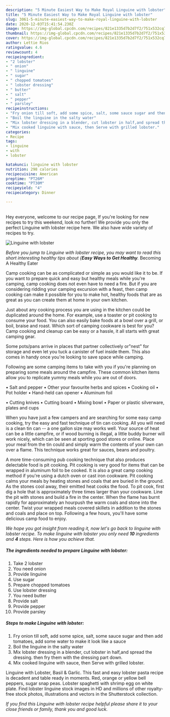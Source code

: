 ```yaml
---
description: "5 Minute Easiest Way to Make Royal Linguine with lobster"
title: "5 Minute Easiest Way to Make Royal Linguine with lobster"
slug: 3061-5-minute-easiest-way-to-make-royal-linguine-with-lobster
date: 2020-12-03T15:41:54.230Z
image: https://img-global.cpcdn.com/recipes/821e1335d7b2d7f2/751x532cq70/linguine-with-lobster-recipe-main-photo.jpg
thumbnail: https://img-global.cpcdn.com/recipes/821e1335d7b2d7f2/751x532cq70/linguine-with-lobster-recipe-main-photo.jpg
cover: https://img-global.cpcdn.com/recipes/821e1335d7b2d7f2/751x532cq70/linguine-with-lobster-recipe-main-photo.jpg
author: Lettie Rios
ratingvalue: 4.6
reviewcount: 4
recipeingredient:
- "2 lobster"
- " onion"
- " linguine"
- " sugar"
- " chopped tomatoes"
- " lobster dressing"
- " butter"
- " salt"
- " pepper"
- " parsley"
recipeinstructions:
- "Fry onion till soft, add some spice, salt, some sauce sugar and then add tomatoes, add some water to make it look like a sauce"
- "Boil the linguine in the salty water"
- "Mix lobster dressing in a blender, cut lobster in half,and spread the dressing. then fry them with the dressing part down."
- "Mix cooked linguine with sauce, then Serve with grilled lobster."
categories:
- Recipe
tags:
- linguine
- with
- lobster

katakunci: linguine with lobster 
nutrition: 298 calories
recipecuisine: American
preptime: "PT26M"
cooktime: "PT30M"
recipeyield: "4"
recipecategory: Dinner

---
```

<br>
Hey everyone, welcome to our recipe page, If you're looking for new recipes to try this weekend, look no further! We provide you only the perfect Linguine with lobster recipe here. We also have wide variety of recipes to try.
<br>


![Linguine with lobster](https://img-global.cpcdn.com/recipes/821e1335d7b2d7f2/751x532cq70/linguine-with-lobster-recipe-main-photo.jpg)

<i>Before you jump to Linguine with lobster recipe, you may want to read this short interesting healthy tips about {<strong>Easy Ways to Get Healthy</strong>.</i>
Becoming A Healthy Eater

    
Camp cooking can be as complicated or simple as you would like it to be. If you want to prepare quick and easy but healthy meals while you're camping, camp cooking does not even have to need a fire. But if you are considering ridding your camping excursion with a feast, then camp cooking can make it possible for you to make hot, healthy foods that are as great as you can create them at home in your own kitchen.

 Just about any cooking process you are using in the kitchen could be duplicated around the home. For example, use a toaster or pit cooking to consume your food. You can also easily bake foods at a bowl over a grill, or boil, braise and roast. Which sort of camping cookware is best for you? Camp cooking and cleanup can be easy or a hassle, it all starts with great camping gear.

Some pots/pans arrive in places that partner collectively or"nest" for storage and even let you tuck a canister of fuel inside them. This also comes in handy once you're looking to save space while camping.

Following are some camping items to take with you if you're planning on preparing some meals around the campfire. These common kitchen items allow you to replicate yummy meals while you are out of doors.

• Salt and pepper
• Other your favourite herbs and spices
• Cooking oil
• Pot holder
• Hand-held can opener
• Aluminum foil

• Cutting knives
• Cutting board
• Mixing bowl
• Paper or plastic silverware, plates and cups

When you have just a few campers and are searching for some easy camp cooking, try the easy and fast technique of tin can cooking. All you will need is a clean tin can -- a one gallon size may works well. Your source of heat can be a little campfire, or if wood burning is illegal, a little buddy burner will work nicely, which can be seen at sporting good stores or online. Place your meal from the tin could and simply warm the contents of your own can over a flame.  This technique works great for sauces, beans and poultry.

A more time-consuming pub cooking technique that also produces delectable food is pit cooking. Pit cooking is very good for items that can be wrapped in aluminum foil to be cooked.  It is also a great camp cooking method if you're using a dutch oven or cast iron cookware. Pit cooking calms your meals by heating stones and coals that are buried in the ground. As the stones cool away, their emitted heat cooks the food. To pit cook, first dig a hole that is approximately three times larger than your cookware. Line the pit with stones and build a fire in the center. When the flame has burnt rapidly for approximately an hourpush the warm coals and stone into the center. Twist your wrapped meals covered skillets in addition to the stones and coals and place on top. Following a few hours, you'll have some delicious camp food to enjoy.


<i>We hope you got insight from reading it, now let's go back to linguine with lobster recipe. To make linguine with lobster you only need <strong>10</strong> ingredients and <strong>4</strong> steps. Here is how you achieve that.
</i>

##### The ingredients needed to prepare Linguine with lobster:

1. Take 2 lobster
1. You need  onion
1. Provide  linguine
1. Use  sugar
1. Prepare  chopped tomatoes
1. Use  lobster dressing
1. You need  butter
1. Provide  salt
1. Provide  pepper
1. Provide  parsley


##### Steps to make Linguine with lobster:

1. Fry onion till soft, add some spice, salt, some sauce sugar and then add tomatoes, add some water to make it look like a sauce
1. Boil the linguine in the salty water
1. Mix lobster dressing in a blender, cut lobster in half,and spread the dressing. then fry them with the dressing part down.
1. Mix cooked linguine with sauce, then Serve with grilled lobster.


Linguine with Lobster, Basil &amp; Garlic. This fast and easy lobster pasta recipe is decadent and table ready in moments. Red, orange or yellow bell peppers, sugar snap peas. Lobster spaghetti with shrimp egg on white plate. Find lobster linguine stock images in HD and millions of other royalty-free stock photos, illustrations and vectors in the Shutterstock collection. 

<i>If you find this Linguine with lobster recipe helpful please share it to your close friends or family, thank you and good luck.</i>
